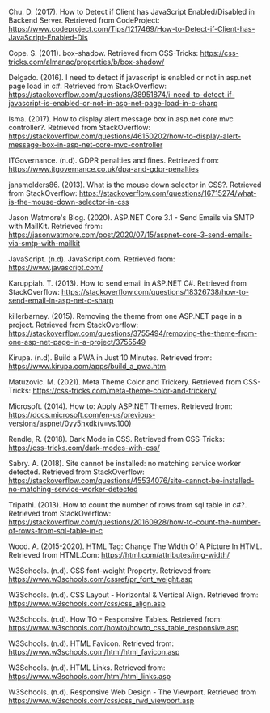 Chu. D. (2017). How to Detect if Client has JavaScript Enabled/Disabled in Backend Server. Retrieved from CodeProject: https://www.codeproject.com/Tips/1217469/How-to-Detect-if-Client-has-JavaScript-Enabled-Dis 

Cope. S. (2011). box-shadow. Retrieved from CSS-Tricks: https://css-tricks.com/almanac/properties/b/box-shadow/

Delgado. (2016). I need to detect if javascript is enabled or not in asp.net page load in c#. Retrieved from StackOverflow: https://stackoverflow.com/questions/38951874/i-need-to-detect-if-javascript-is-enabled-or-not-in-asp-net-page-load-in-c-sharp 

Isma. (2017). How to display alert message box in asp.net core mvc controller?. Retrieved from StackOverflow: https://stackoverflow.com/questions/46150202/how-to-display-alert-message-box-in-asp-net-core-mvc-controller    

ITGovernance. (n.d). GDPR penalties and fines. Retrieved from: https://www.itgovernance.co.uk/dpa-and-gdpr-penalties 

jansmolders86. (2013). What is the mouse down selector in CSS?. Retrieved from StackOverflow: https://stackoverflow.com/questions/16715274/what-is-the-mouse-down-selector-in-css

Jason Watmore's Blog. (2020). ASP.NET Core 3.1 - Send Emails via SMTP with MailKit. Retrieved from: https://jasonwatmore.com/post/2020/07/15/aspnet-core-3-send-emails-via-smtp-with-mailkit

JavaScript. (n.d). JavaScript.com. Retrieved from: https://www.javascript.com/ 

Karuppiah. T. (2013). How to send email in ASP.NET C#. Retrieved from StackOverflow: https://stackoverflow.com/questions/18326738/how-to-send-email-in-asp-net-c-sharp

killerbarney. (2015). Removing the theme from one ASP.NET page in a project. Retrieved from StackOverflow: https://stackoverflow.com/questions/3755494/removing-the-theme-from-one-asp-net-page-in-a-project/3755549 

Kirupa. (n.d). Build a PWA in Just 10 Minutes. Retrieved from: https://www.kirupa.com/apps/build_a_pwa.htm 

Matuzovic. M. (2021). Meta Theme Color and Trickery. Retrieved from CSS-Tricks: https://css-tricks.com/meta-theme-color-and-trickery/ 

Microsoft. (2014). How to: Apply ASP.NET Themes. Retrieved from: https://docs.microsoft.com/en-us/previous-versions/aspnet/0yy5hxdk(v=vs.100)

Rendle, R. (2018). Dark Mode in CSS. Retrieved from CSS-Tricks: https://css-tricks.com/dark-modes-with-css/

Sabry. A. (2018). Site cannot be installed: no matching service worker detected. Retrieved from StackOverflow: https://stackoverflow.com/questions/45534076/site-cannot-be-installed-no-matching-service-worker-detected 

Tripathi. (2013). How to count the number of rows from sql table in c#?. Retrieved from StackOverflow: https://stackoverflow.com/questions/20160928/how-to-count-the-number-of-rows-from-sql-table-in-c

Wood. A. (2015-2020). HTML Tag: Change The Width Of A Picture In HTML. Retrieved from HTML.Com: https://html.com/attributes/img-width/

W3Schools. (n.d). CSS font-weight Property. Retrieved from: https://www.w3schools.com/cssref/pr_font_weight.asp

W3Schools. (n.d). CSS Layout - Horizontal & Vertical Align. Retrieved from: https://www.w3schools.com/css/css_align.asp

W3Schools. (n.d). How TO - Responsive Tables. Retrieved from: https://www.w3schools.com/howto/howto_css_table_responsive.asp

W3Schools. (n.d). HTML Favicon. Retrieved from: https://www.w3schools.com/html/html_favicon.asp 

W3Schools. (n.d). HTML Links. Retrieved from: https://www.w3schools.com/html/html_links.asp 

W3Schools. (n.d). Responsive Web Design - The Viewport. Retrieved from https://www.w3schools.com/css/css_rwd_viewport.asp 
